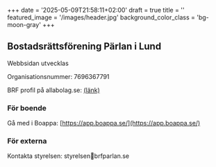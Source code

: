 +++
date = '2025-05-09T21:58:11+02:00'
draft = true
title = ''
featured_image = '/images/header.jpg'
background_color_class = 'bg-moon-gray'
+++

## Bostadsrättsförening Pärlan i Lund

Webbsidan utvecklas

Organisationsnummer: 7696367791

BRF profil på allabolag.se: [(länk)](https://www.allabolag.se/befattningshavare/bostadsr%C3%A4ttsf%C3%B6reningen-p%C3%A4rlan-i-lund/-/fastighetsbolag-lokaler/3JA7VE7I5YDUJ)

### För boende

Gå med i Boappa: [https://app.boappa.se/](https://app.boappa.se/)

### För externa

Kontakta styrelsen: styrelsen&#128231;brfparlan.se
